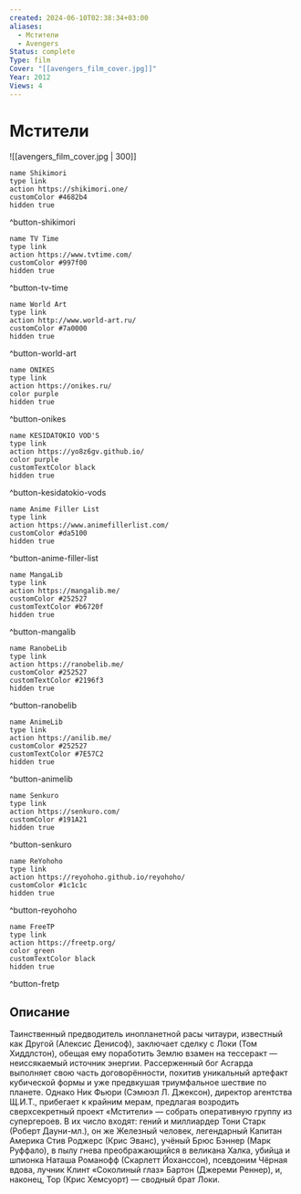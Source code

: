 ```yaml
---
created: 2024-06-10T02:38:34+03:00
aliases:
  - Мстители
  - Avengers
Status: complete
Type: film
Cover: "[[avengers_film_cover.jpg]]"
Year: 2012
Views: 4
---
```


# Мстители

![[avengers_film_cover.jpg | 300]]


```button
name Shikimori
type link
action https://shikimori.one/
customColor #4682b4
hidden true
```
^button-shikimori

```button
name TV Time
type link
action https://www.tvtime.com/
customColor #997f00
hidden true
```
^button-tv-time

```button
name World Art
type link
action http://www.world-art.ru/
customColor #7a0000
hidden true
```
^button-world-art

```button
name ONIKES
type link
action https://onikes.ru/
color purple
hidden true
```
^button-onikes

```button
name KESIDATOKIO VOD'S
type link
action https://yo8z6gv.github.io/
color purple
customTextColor black
hidden true
```
^button-kesidatokio-vods

```button
name Anime Filler List
type link
action https://www.animefillerlist.com/
customColor #da5100
hidden true
```
^button-anime-filler-list

```button
name MangaLib
type link
action https://mangalib.me/
customColor #252527
customTextColor #b6720f
hidden true
```
^button-mangalib

```button
name RanobeLib
type link
action https://ranobelib.me/
customColor #252527
customTextColor #2196f3
hidden true
```
^button-ranobelib

```button
name AnimeLib
type link
action https://anilib.me/
customColor #252527
customTextColor #7E57C2
hidden true
```
^button-animelib

```button
name Senkuro
type link
action https://senkuro.com/
customColor #191A21
hidden true
```
^button-senkuro

```button
name ReYohoho
type link
action https://reyohoho.github.io/reyohoho/
customColor #1c1c1c
hidden true
```
^button-reyohoho

```button
name FreeTP
type link
action https://freetp.org/
color green
customTextColor black
hidden true
```
^button-fretp


## Описание

Таинственный предводитель инопланетной расы читаури, известный как Другой (Алексис Денисоф), заключает сделку с Локи (Том Хиддлстон), обещая ему поработить Землю взамен на тессеракт — неиссякаемый источник энергии. Рассерженный бог Асгарда выполняет свою часть договорённости, похитив уникальный артефакт кубической формы и уже предвкушая триумфальное шествие по планете. Однако Ник Фьюри (Сэмюэл Л. Джексон), директор агентства Щ.И.Т., прибегает к крайним мерам, предлагая возродить сверхсекретный проект «Мстители» — собрать оперативную группу из супергероев. В их число входят: гений и миллиардер Тони Старк (Роберт Дауни-мл.), он же Железный человек, легендарный Капитан Америка Стив Роджерс (Крис Эванс), учёный Брюс Бэннер (Марк Руффало), в пылу гнева преображающийся в великана Халка, убийца и шпионка Наташа Романофф (Скарлетт Йоханссон), псевдоним Чёрная вдова, лучник Клинт «Соколиный глаз» Бартон (Джереми Реннер), и, наконец, Тор (Крис Хемсуорт) — сводный брат Локи.
